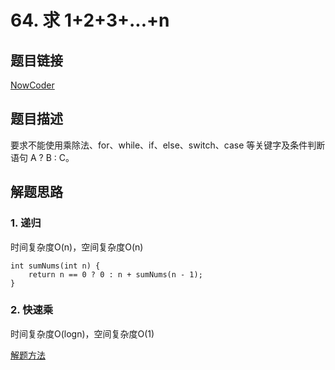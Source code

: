 # 64. 求 1+2+3+...+n

## 题目链接

[NowCoder](https://www.nowcoder.com/practice/7a0da8fc483247ff8800059e12d7caf1?tpId=13&tqId=11200&tPage=1&rp=1&ru=/ta/coding-interviews&qru=/ta/coding-interviews/question-ranking&from=cyc_github)

## 题目描述

要求不能使用乘除法、for、while、if、else、switch、case 等关键字及条件判断语句 A ? B : C。

## 解题思路
### 1. 递归
时间复杂度O(n)，空间复杂度O(n)
```
int sumNums(int n) {
    return n == 0 ? 0 : n + sumNums(n - 1);
}
```
### 2. 快速乘
时间复杂度O(logn)，空间复杂度O(1)

[解题方法](https://leetcode-cn.com/problems/qiu-12n-lcof/solution/qiu-12n-by-leetcode-solution/)

